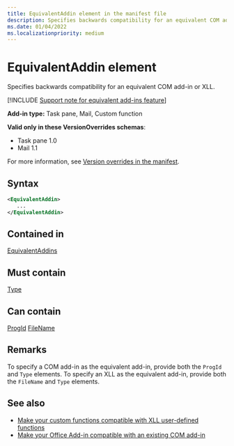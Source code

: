 ```yaml
---
title: EquivalentAddin element in the manifest file
description: Specifies backwards compatibility for an equivalent COM add-in or XLL.
ms.date: 01/04/2022
ms.localizationpriority: medium
---
```


# EquivalentAddin element

Specifies backwards compatibility for an equivalent COM add-in or XLL.

[!INCLUDE [Support note for equivalent add-ins feature](../includes/equivalent-add-in-support-note.md)]

**Add-in type:** Task pane, Mail, Custom function

**Valid only in these VersionOverrides schemas**:

- Task pane 1.0
- Mail 1.1

For more information, see [Version overrides in the manifest](/office/dev/add-ins/develop/add-in-manifests#version-overrides-in-the-manifest).

## Syntax

```XML
<EquivalentAddin>
   ...
</EquivalentAddin>
```

## Contained in

[EquivalentAddins](equivalentaddins.md)

## Must contain

[Type](type.md)

## Can contain

[ProgId](progid.md)
[FileName](filename.md)

## Remarks

To specify a COM add-in as the equivalent add-in, provide both the `ProgId` and `Type` elements. To specify an XLL as the equivalent add-in, provide both the `FileName` and `Type` elements.

## See also

- [Make your custom functions compatible with XLL user-defined functions](/office/dev/add-ins/excel/make-custom-functions-compatible-with-xll-udf)
- [Make your Office Add-in compatible with an existing COM add-in](/office/dev/add-ins/develop/make-office-add-in-compatible-with-existing-com-add-in)